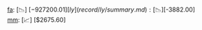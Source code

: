 [fa](record/fa/summary.md): [📉] [$-927200.01]  
[ly](record/ly/summary.md): [📉] [$-3882.00]  
[mm](record/mm/summary.md): [📈] [$2675.60]  
